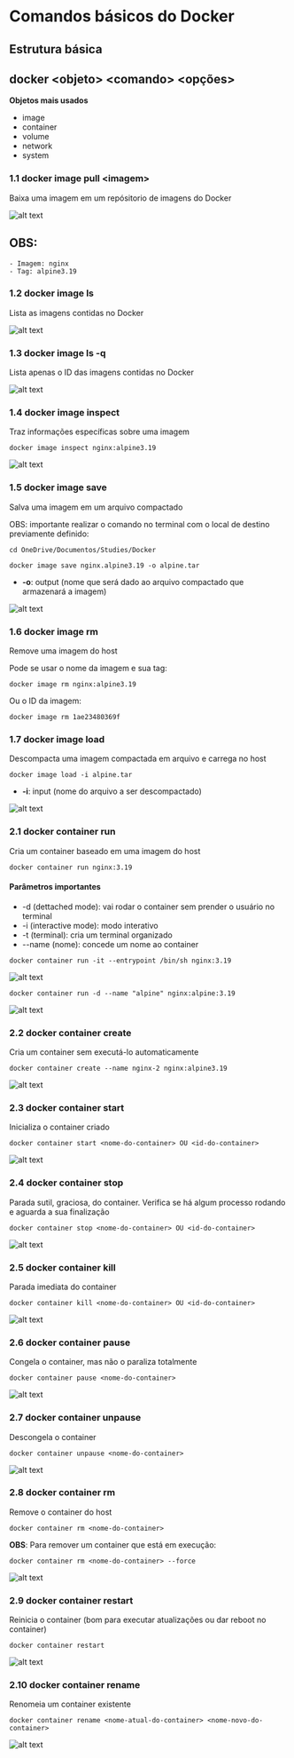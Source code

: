 # Comandos básicos do Docker

## **Estrutura básica**

## docker \<objeto> \<comando> \<opções>

**Objetos mais usados**

- image
- container
- volume
- network
- system

### 1.1 docker image pull \<imagem>
Baixa uma imagem em um repósitorio de imagens do Docker

![alt text](001_docker_image_pull.png)

## OBS:
    - Imagem: nginx
    - Tag: alpine3.19

### 1.2 docker image ls
Lista as imagens contidas no Docker

![alt text](002_docker_image_ls.png)

### 1.3 docker image ls -q
Lista apenas o ID das imagens contidas no Docker

![alt text](003_docker_image_ls_-q.png)

### 1.4 docker image inspect
Traz informações específicas sobre uma imagem

```
docker image inspect nginx:alpine3.19
```

![alt text](004_docker_image_inspect.png)

### 1.5 docker image save
Salva uma imagem em um arquivo compactado

OBS: importante realizar o comando no terminal com o local de destino previamente definido:

```
cd OneDrive/Documentos/Studies/Docker
```

```
docker image save nginx.alpine3.19 -o alpine.tar
```

* **-o**: output (nome que será dado ao arquivo compactado que armazenará a imagem)

![alt text](005_docker_image_save.png)

### 1.6 docker image rm
Remove uma imagem do host

Pode se usar o nome da imagem e sua tag:
```
docker image rm nginx:alpine3.19
```

Ou o ID da imagem:
```
docker image rm 1ae23480369f
```

### 1.7 docker image load
Descompacta uma imagem compactada em arquivo e carrega no host

```
docker image load -i alpine.tar
```

* **-i**: input (nome do arquivo a ser descompactado)

![alt text](006_docker_image_load.png)

### 2.1 docker container run
Cria um container baseado em uma imagem do host

```
docker container run nginx:3.19
```

#### Parâmetros importantes

- -d (dettached mode): vai rodar o container sem prender o usuário no terminal
- -i (interactive mode): modo interativo
- -t (terminal): cria um terminal organizado
- --name (nome): concede um nome ao container

```
docker container run -it --entrypoint /bin/sh nginx:3.19
```

![alt text](007_docker_container_run_-it_--entrypoint.png)

```
docker container run -d --name "alpine" nginx:alpine:3.19
```

![alt text](008_docker_container_run_-d_--name_alpine.png)

### 2.2 docker container create
Cria um container sem executá-lo automaticamente

```
docker container create --name nginx-2 nginx:alpine3.19
```

![alt text](009_docker_container_create.png)

### 2.3 docker container start
Inicializa o container criado

```
docker container start <nome-do-container> OU <id-do-container>
```

![alt text](010_docker_container_start.png)

### 2.4 docker container stop
Parada sutil, graciosa, do container. Verifica se há algum processo rodando e aguarda a sua finalização

```
docker container stop <nome-do-container> OU <id-do-container>
```

![alt text](011_docker_container_stop.png)

### 2.5 docker container kill
Parada imediata do container

```
docker container kill <nome-do-container> OU <id-do-container>
```

![alt text](012_docker_container_kill.png)

### 2.6 docker container pause
Congela o container, mas não o paraliza totalmente

```
docker container pause <nome-do-container>
```

![alt text](013_docker_container_pause.png)

### 2.7 docker container unpause
Descongela o container

```
docker container unpause <nome-do-container>
```

![alt text](014_docker_container_unpause.png)

### 2.8 docker container rm
Remove o container do host

```
docker container rm <nome-do-container>
```

**OBS**: Para remover um container que está em execução:
```
docker container rm <nome-do-container> --force
```

![alt text](015_docker_container_rm.png)

### 2.9 docker container restart
Reinicia o container (bom para executar atualizações ou dar reboot no container)

```
docker container restart
```

![alt text](016_docker_container_restart.png)

### 2.10 docker container rename
Renomeia um container existente

```
docker container rename <nome-atual-do-container> <nome-novo-do-container>
```

![alt text](017_docker_container_rename.png)